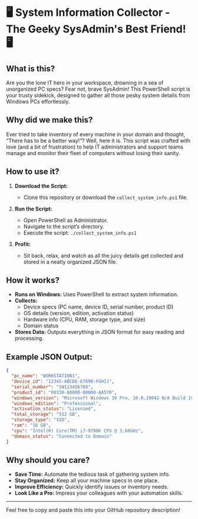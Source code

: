 # 🖥️ System Information Collector - The Geeky SysAdmin's Best Friend! 🖥️

## What is this?

Are you the lone IT hero in your workspace, drowning in a sea of unorganized PC specs? Fear not, brave SysAdmin! This PowerShell script is your trusty sidekick, designed to gather all those pesky system details from Windows PCs effortlessly.

## Why did we make this?

Ever tried to take inventory of every machine in your domain and thought, “There has to be a better way!”? Well, here it is. This script was crafted with love (and a bit of frustration) to help IT administrators and support teams manage and monitor their fleet of computers without losing their sanity.

## How to use it?

1. **Download the Script:**
   - Clone this repository or download the `collect_system_info.ps1` file.
   
2. **Run the Script:**
   - Open PowerShell as Administrator.
   - Navigate to the script’s directory.
   - Execute the script: `./collect_system_info.ps1`

3. **Profit:**
   - Sit back, relax, and watch as all the juicy details get collected and stored in a neatly organized JSON file.

## How it works?

- **Runs on Windows:** Uses PowerShell to extract system information.
- **Collects:**
  - Device specs (PC name, device ID, serial number, product ID)
  - OS details (version, edition, activation status)
  - Hardware info (CPU, RAM, storage type, and size)
  - Domain status
- **Stores Data:** Outputs everything in JSON format for easy reading and processing.

## Example JSON Output:

```json
{
  "pc_name": "WORKSTATION1",
  "device_id": "12345-ABCDE-67890-FGHIJ",
  "serial_number": "SN123456789",
  "product_id": "00330-80000-00000-AA570",
  "windows_version": "Microsoft Windows 10 Pro, 10.0.19042 N/A Build 19042",
  "windows_edition": "Professional",
  "activation_status": "Licensed",
  "total_storage": "512 GB",
  "storage_type": "SSD",
  "ram": "16 GB",
  "cpu": "Intel(R) Core(TM) i7-9700K CPU @ 3.60GHz",
  "domain_status": "Connected to Domain"
}
```
## Why should you care?
- **Save Time:** Automate the tedious task of gathering system info.
- **Stay Organized:** Keep all your machine specs in one place.
- **Improve Efficiency:** Quickly identify issues or inventory needs.
- **Look Like a Pro:** Impress your colleagues with your automation skills.

----

Feel free to copy and paste this into your GitHub repository description!

